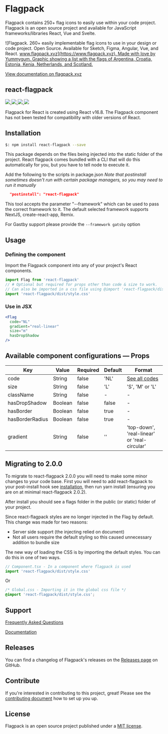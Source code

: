 # Flagpack

Flagpack contains 250+ flag icons to easily use within your code project. Flagpack is an open source project and available for JavaScript frameworks/libraries React, Vue and Svelte.

![Flagpack. 260+ easily implementable flag icons to use in your design or code project. Open Source. Available for Sketch, Figma, Angular, Vue, and React. [www.flagpack.xyz](https://www.flagpack.xyz). Made with love by Yummygum. Graphic showing a list with the flags of Argentina, Croatia, Estonia, Kenia, Netherlands, and Scotland.](https://flagpack.xyz/meta-image.png)

[View documentation on flagpack.xyz](https://flagpack.xyz/docs/)

## react-flagpack
<p>
  <a href="https://www.npmjs.com/package/react-flagpack" target="_blank">
    <img src="https://img.shields.io/npm/v/react-flagpack.svg?style=flat" />
  </a>
  <a href="https://www.npmjs.com/package/react-flagpack" target="_blank">
    <img src="https://img.shields.io/npm/dt/react-flagpack.svg?style=flat" />
  </a>
  <a href="https://github.com/sponsors/Yummygum" target="_blank">
    <img src="https://img.shields.io/badge/Support-♥-E94AAA"  />
  </a>
  <a href="https://twitter.com/flagpack" target="_blank">
    <img src="https://img.shields.io/twitter/follow/flagpack.svg?style=social&label=follow"  />
  </a>
</p>

Flagpack for React is created using React v16.8. The Flagpack component has not been tested for compatibility with older versions of React.

## Installation

```bash
$: npm install react-flagpack --save
```

This package depends on the files being injected into the static folder of the project.
React flagpack comes bundled with a CLI that will do this automatically for you, but you have to tell node to execute it.

Add the following to the scripts in package.json *Note that postinstall sometimes doesn't run with certain package managers, so you may need to run it manually*

```json
  "postinstall": "react-flagpack"
```


This tool accepts the parameter "--framework" which can be used to pass the correct framework to it.
The default selected framework supports NextJS, create-react-app, Remix.

For Gastby support please provide the `--framework gatsby` option

## Usage

### Defining the component
Import the Flagpack component into any of your project's React components.
```js
import Flag from 'react-flagpack'
// # Optional but required for props other than code & size to work.
// Can also be imported in a css file using @import 'react-flagpack/dist/style.css';
import 'react-flagpack/dist/style.css'
```

### Use in JSX
```jsx
<Flag
  code="NL"
  gradient="real-linear"
  size="m"
  hasDropShadow
/>
```

## Available component configurations — Props

| Key   | Value   | Required | Default | Format |
|-------|-------|------|------|------|
| code |  String | false | 'NL' | [See all codes](https://flagpack.xyz/docs/flag-index/) |
| size |  String | false | 'L' | 'S', 'M' or 'L' |
| className |  String | false | - | - |
| hasDropShadow |  Boolean | false | false | - |
| hasBorder |  Boolean | false | true | - |
| hasBorderRadius | Boolean | false | true | - |
| gradient |  String | false | '' | 'top-down', 'real-linear' or 'real-circular' |

## Migrating to 2.0.0
To migrate to react-flagpack 2.0.0 you will need to make some minor changes to your code base. First you will need to add react-flagpack to your post-install hook see [installation](#installation), then run yarn install (ensuring you are on at minimal react-flagpack 2.0.2).

After install you should see a flags folder in the public (or static) folder of your project.

Since react-flagpack styles are no longer injected in the Flag by default.
This change was made for two reasons:
- Server side support (the injecting relied on document)
- Not all users require the default styling so this caused unnecessary addition to bundle size

The new way of loading the CSS is by importing the default styles. You can do this in one of two ways.
```ts
// Component.tsx - In a component where flagpack is used
import 'react-flagpack/dist/style.css'
```

Or

```css
/* Global.css - Importing it in the global css file */
@import 'react-flagpack/dist/style.css';
```

## Support

[Frequently Asked Questions](https://flagpack.xyz/support/)

[Documentation](https://flagpack.xyz/docs/)

## Releases

You can find a changelog of Flagpack's releases on the [Releases page](https://github.com/Yummygum/react-flagpack/releases) on GitHub.

## Contribute

If you're interested in contributing to this project, great! Please see the [contributing document](CONTRIBUTING.md) how to set up you up.

## License

Flagpack is an open source project published under a [MIT license](LICENSE).
